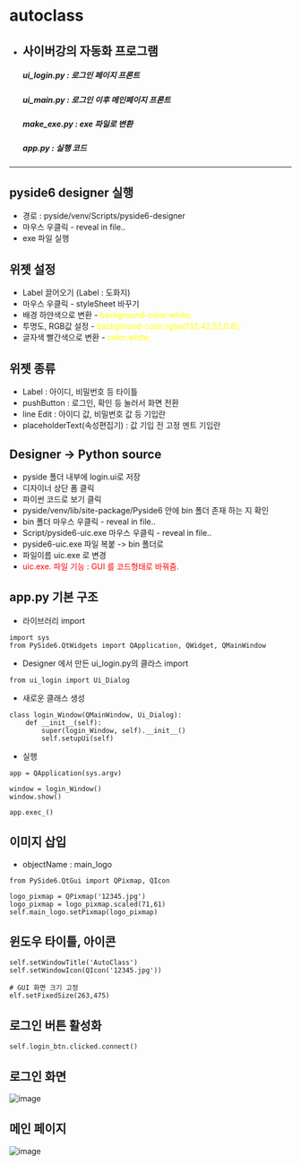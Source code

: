# autoclass
* 사이버강의 자동화 프로그램
  -------
  ##### ui_login.py : 로그인 페이지 프론트
  ##### ui_main.py : 로그인 이후 메인페이지 프론트
  ##### make_exe.py : exe 파일로 변환
  ##### app.py : 실행 코드
---------------------------------------
## pyside6 designer 실행
* 경로 : pyside/venv/Scripts/pyside6-designer
* 마우스 우클릭 - reveal in file..
* exe 파일 실행

## 위젯 설정
* Label 끌어오기 (Label : 도화지)
* 마우스 우클릭 - styleSheet 바꾸기
* 배경 하얀색으로 변환 - <span style="color:Yellow ">background-color:white;</span>
* 투명도, RGB값 설정 - <span style="color:Yellow ">background-color:rgba(132,42,52,0.8);</span>
* 글자색 빨간색으로 변환 - <span style="color:Yellow ">color:white;</span>


## 위젯 종류
* Label : 아이디, 비밀번호 등 타이틀
* pushButton : 로그인, 확인 등 눌러서 화면 전환
* line Edit : 아이디 값, 비밀번호 값 등 기입란
* placeholderText(속성편집기) : 값 기입 전 고정 멘트 기입란

## Designer -> Python source
* pyside 폴더 내부에 login.ui로 저장
* 디자이너 상단 폼 클릭
* 파이썬 코드로 보기 클릭
* pyside/venv/lib/site-package/Pyside6 안에 bin 폴더 존재 하는 지 확인 
* bin 폴더 마우스 우클릭 - reveal in file..
* Script/pyside6-uic.exe 마우스 우클릭 - reveal in file..
* pyside6-uic.exe 파일 복붙 -> bin 폴더로 
* 파일이름 uic.exe 로 변경
* <span style="color:RED">uic.exe. 파일 기능 : GUI 를 코드형태로 바꿔줌.</span>


## app.py 기본 구조
* 라이브러리 import
```
import sys
from PySide6.QtWidgets import QApplication, QWidget, QMainWindow
``````
* Designer 에서 만든 ui_login.py의 클라스 import
``````
from ui_login import Ui_Dialog
``````
* 새로운 클래스 생성
``````
class login_Window(QMainWindow, Ui_Dialog):
    def __init__(self):
        super(login_Window, self).__init__()
        self.setupUi(self)
``````
* 실행
``````
app = QApplication(sys.argv)

window = login_Window()
window.show()

app.exec_()
``````
## 이미지 삽입
* objectName : main_logo
``````
from PySide6.QtGui import QPixmap, QIcon

logo_pixmap = QPixmap('12345.jpg')
logo_pixmap = logo_pixmap.scaled(71,61)
self.main_logo.setPixmap(logo_pixmap)
``````
## 윈도우 타이틀, 아이콘
``````
self.setWindowTitle('AutoClass')
self.setWindowIcon(QIcon('12345.jpg'))

# GUI 화면 크기 고정
elf.setFixedSize(263,475)
``````
## 로그인 버튼 활성화
``````
self.login_btn.clicked.connect()
``````
## 로그인 화면
![image](https://github.com/hms45/Autoclass/assets/162997474/4e999f2a-8a2c-4f6b-b635-0fd41094d6a5)

## 메인 페이지
![image](https://github.com/hms45/Autoclass/assets/162997474/98c2d836-d99c-41ce-b86a-7b069d6fc433)
